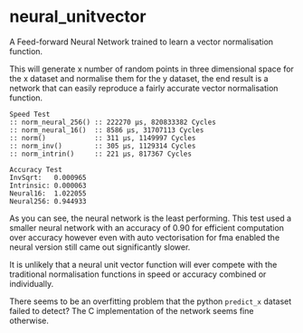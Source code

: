 # neural_unitvector
A Feed-forward Neural Network trained to learn a vector normalisation function.

This will generate x number of random points in three dimensional space for the x dataset and normalise them for the y dataset, the end result is a network that can easily reproduce a fairly accurate vector normalisation function.

```
Speed Test
:: norm_neural_256() :: 222270 μs, 820833382 Cycles
:: norm_neural_16()  :: 8586 μs, 31707113 Cycles
:: norm()            :: 311 μs, 1149997 Cycles
:: norm_inv()        :: 305 μs, 1129314 Cycles
:: norm_intrin()     :: 221 μs, 817367 Cycles

Accuracy Test
InvSqrt:   0.000965
Intrinsic: 0.000063
Neural16:  1.022055
Neural256: 0.944933
```

As you can see, the neural network is the least performing. This test used a smaller neural network with an accuracy of 0.90 for efficient computation over accuracy however even with auto vectorisation for fma enabled the neural version still came out significantly slower.

It is unlikely that a neural unit vector function will ever compete with the traditional normalisation functions in speed or accuracy combined or individually.

There seems to be an overfitting problem that the python `predict_x` dataset failed to detect? The C implementation of the network seems fine otherwise.

